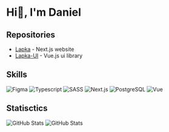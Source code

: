 # Hi👋, I'm Daniel

## Repositories
+ [Lapka](https://github.com/danya-lapka/lapka) - Next.js website
+ [Lapka-UI](https://github.com/danya-lapka/lapka-ui) - Vue.js ui library

## Skills
![Figma](https://img.shields.io/badge/figma-da?style=for-the-badge&logo=figma&logoColor=white&logoSize=auto&color=black)
![Typescript](https://img.shields.io/badge/typescript-da?style=for-the-badge&logo=typescript&logoColor=white&logoSize=auto&color=3178c6)
![SASS](https://img.shields.io/badge/sass-da?style=for-the-badge&logo=sass&logoColor=white&logoSize=auto&color=bf4080)
![Next.js](https://img.shields.io/badge/next-js?style=for-the-badge&logo=nextdotjs&logoColor=white&logoSize=auto&color=black)
![PostgreSQL](https://img.shields.io/badge/postgresql-da?style=for-the-badge&logo=postgresql&logoColor=white&logoSize=auto&color=336791)
![Vue](https://img.shields.io/badge/vue-da?style=for-the-badge&logo=vuedotjs&logoColor=white&logoSize=auto&color=41B883)

## Statisctics
![GitHub Stats](https://github-readme-stats.vercel.app/api?username=danya-lapka&theme=dark&show_icons=true&hide_border=true&count_private=true)
![GitHub Stats](https://github-readme-stats.vercel.app/api/top-langs/?username=danya-lapka&theme=dark&show_icons=true&hide_border=true&layout=compact)
